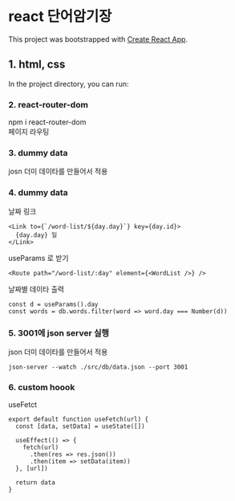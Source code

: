 # react 단어암기장

This project was bootstrapped with [Create React App](https://github.com/facebook/create-react-app).

## 1. html, css

In the project directory, you can run:

### 2. react-router-dom

npm i react-router-dom  
페이지 라우팅

### 3. dummy data

josn 더미 데이타를 만들어서 적용

### 4. dummy data

날짜 링크

```
<Link to={`/word-list/${day.day}`} key={day.id}>
  {day.day} 일
</Link>
```

useParams 로 받기

```
<Route path="/word-list/:day" element={<WordList />} />
```

날짜별 데이타 출력

```
const d = useParams().day
const words = db.words.filter(word => word.day === Number(d))
```

### 5. 3001에 json server 실행

json 더미 데이타를 만들어서 적용

```
json-server --watch ./src/db/data.json --port 3001
```

### 6. custom hoook

useFetct

```
export default function useFetch(url) {
  const [data, setData] = useState([])

  useEffect(() => {
    fetch(url)
      .then(res => res.json())
      .then(item => setData(item))
  }, [url])

  return data
}
```
